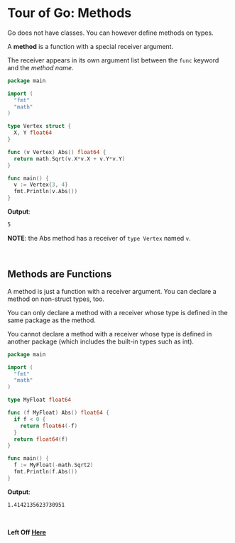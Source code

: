 # Tour of Go: Methods

Go does not have classes. You can however define methods on types.

A **method** is a function with a special receiver argument.

The receiver appears in its own argument list between the `func` keyword and the _method name_.

```go
package main

import (
  "fmt"
  "math"
)

type Vertex struct {
  X, Y float64
}

func (v Vertex) Abs() float64 {
  return math.Sqrt(v.X*v.X + v.Y*v.Y)
}

func main() {
  v := Vertex{3, 4}
  fmt.Println(v.Abs())
}
```

**Output**:

```txt
5
```

**NOTE**: the Abs method has a receiver of `type Vertex` named `v`.

</br>

## Methods are Functions

A method is just a function with a receiver argument.
You can declare a method on non-struct types, too.

You can only declare a method with a receiver whose type is defined in the same package as the method.

You cannot declare a method with a receiver whose type is defined in another package (which includes the built-in types such as int).

```go
package main

import (
  "fmt"
  "math"
)

type MyFloat float64

func (f MyFloat) Abs() float64 {
  if f < 0 {
    return float64(-f)
  }
  return float64(f)
}

func main() {
  f := MyFloat(-math.Sqrt2)
  fmt.Println(f.Abs())
}
```

**Output**:

```txt
1.4142135623730951
```

</br>

**Left Off [Here](<https://tour.golang.org/methods/1>)**
